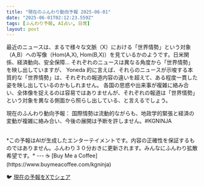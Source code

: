 ```yaml
---
title: "現在のふんわり動向予報 2025-06-01"
date: "2025-06-01T02:12:23.559Z"
tags: [ふんわり予報, AI占い, 日常]
layout: post
---
```



最近のニュースは、まるで様々な文脈（X）における「世界情勢」という対象（A,B）への写像（Hom(A,X), Hom(B,X)）を見ているかのようです。日米関係、経済動向、安全保障…  それぞれのニュースは異なる角度から「世界情勢」を映し出していますが、  Yoneda 的に言えば、それらのニュースが示唆する本質的な「世界情勢」は、それぞれの報道内容の違いを超えて、ある程度一貫した姿を映し出しているのかもしれません。  各国の思惑や出来事が複雑に絡み合い、全体像を捉えるのは容易ではありませんが、それぞれの報道は「世界情勢」という対象を異なる側面から照らし出している、と言えるでしょう。


現在のふんわり動向予報：
国際情勢は流動的ながらも、地政学的緊張と経済の変動が複雑に絡み合い、今後の展開は予断を許しません。#KGNINJA

<br>
*この予報はAIが生成したエンターテイメントです。内容の正確性を保証するものではありません。ふんわり３０分おきに更新されます。みんなにふんわり拡散希望です。*
---
☕️ [Buy Me a Coffee](https://www.buymeacoffee.com/kgninja)

🐦 [現在の予報をXでシェア](https://twitter.com/intent/tweet?text=%E7%8F%BE%E5%9C%A8%E3%81%AE%E3%81%B5%E3%82%93%E3%82%8F%E3%82%8A%E4%BA%88%E5%A0%B1%3A%20%E3%80%8C%E6%9C%80%E8%BF%91%E3%81%AE%E3%83%8B%E3%83%A5%E3%83%BC%E3%82%B9%E3%81%AF%E3%80%81%E3%81%BE%E3%82%8B%E3%81%A7%E6%A7%98%E3%80%85%E3%81%AA%E6%96%87%E8%84%88%EF%BC%88X%EF%BC%89%E3%81%AB%E3%81%8A%E3%81%91%E3%82%8B%E3%80%8C%E4%B8%96%E7%95%8C%E6%83%85%E5%8B%A2%E3%80%8D%E3%81%A8%E3%81%84%E3%81%86%E5%AF%BE%E8%B1%A1%EF%BC%88A%2CB%EF%BC%89%E3%81%B8%E3%81%AE%E5%86%99%E5%83%8F%EF%BC%88Hom(A%2CX)%2C%20Hom(B%2CX)%EF%BC%89%E3%82%92%E8%A6%8B%E3%81%A6%E3%81%84%E3%82%8B%E3%81%8B%E3%81%AE%E3%82%88%E3%81%86%E3%81%A7%E3%81%99%E3%80%82%E3%80%8D%23KGNINJA%20%E7%B6%9A%E3%81%8D%E3%81%AF%E3%83%96%E3%83%AD%E3%82%B0%E3%81%A7%EF%BC%81%F0%9F%91%87&url=https%3A%2F%2Fkg-ninja.github.io%2FFunwariyoso%2F)
